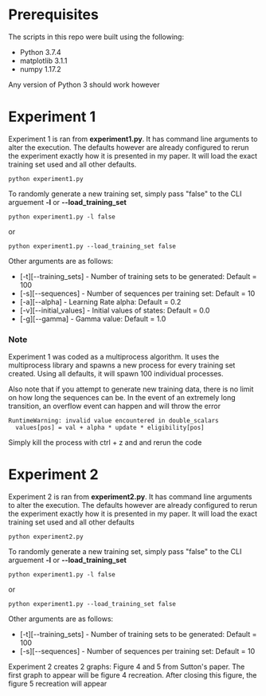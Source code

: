 # Prerequisites
The scripts in this repo were built using the following:

* Python 3.7.4
* matplotlib 3.1.1
* numpy 1.17.2

Any version of Python 3 should work however

# Experiment 1
Experiment 1 is ran from **experiment1.py**. It has command line arguments to alter the execution. The defaults however are already configured to rerun the experiment exactly how it is presented in my paper. It will load the exact training set used and all other defaults.

```
python experiment1.py
```

To randomly generate a new training set, simply pass "false" to the CLI arguement **-l** or **--load_training_set**

```
python experiment1.py -l false
```
or 
```
python experiment1.py --load_training_set false
```

Other arguments are as follows:
* \[-t]\[--training_sets] - Number of training sets to be generated: Default = 100
* \[-s]\[--sequences] - Number of sequences per training set: Default = 10
* \[-a]\[--alpha] - Learning Rate alpha: Default = 0.2
* \[-v]\[--initial_values] - Initial values of states: Default = 0.0
* \[-g]\[--gamma] - Gamma value: Default = 1.0

### Note
Experiment 1 was coded as a multiprocess algorithm. It uses the multiprocess library and spawns a new process for every training set created. Using all defaults, it will spawn 100 individual processes.

Also note that if you attempt to generate new training data, there is no limit on how long the sequences can be. In the event of an extremely long transition, an overflow event can happen and will throw the error
```
RuntimeWarning: invalid value encountered in double_scalars
  values[pos] = val + alpha * update * eligibility[pos]
```

Simply kill the process with ctrl + z and and rerun the code

# Experiment 2
Experiment 2 is ran from **experiment2.py**. It has command line arguments to alter the execution. The defaults however are already configured to rerun the experiment exactly how it is presented in my paper. It will load the exact training set used and all other defaults

```
python experiment2.py
```

To randomly generate a new training set, simply pass "false" to the CLI arguement **-l** or **--load_training_set**

```
python experiment1.py -l false
```
or 
```
python experiment1.py --load_training_set false
```

Other arguments are as follows:
* \[-t]\[--training_sets] - Number of training sets to be generated: Default = 100
* \[-s]\[--sequences] - Number of sequences per training set: Default = 10

Experiment 2 creates 2 graphs: Figure 4 and 5 from Sutton's paper. The first graph to appear will be figure 4 recreation. After closing this figure, the figure 5 recreation will appear
